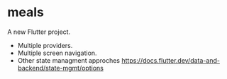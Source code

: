 # meals

A new Flutter project.

- Multiple providers.
- Multiple screen navigation.
- Other state managment approches https://docs.flutter.dev/data-and-backend/state-mgmt/options
